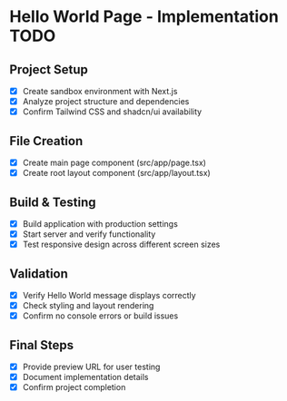 # Hello World Page - Implementation TODO

## Project Setup
- [x] Create sandbox environment with Next.js
- [x] Analyze project structure and dependencies
- [x] Confirm Tailwind CSS and shadcn/ui availability

## File Creation
- [x] Create main page component (src/app/page.tsx)
- [x] Create root layout component (src/app/layout.tsx)

## Build & Testing
- [x] Build application with production settings
- [x] Start server and verify functionality
- [x] Test responsive design across different screen sizes

## Validation
- [x] Verify Hello World message displays correctly
- [x] Check styling and layout rendering
- [x] Confirm no console errors or build issues

## Final Steps
- [x] Provide preview URL for user testing
- [x] Document implementation details
- [x] Confirm project completion